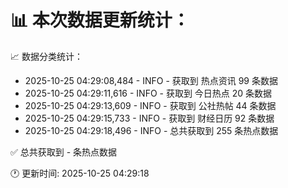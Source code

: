 📊 本次数据更新统计：
==========================

📈 数据分类统计：
- 2025-10-25 04:29:08,484 - INFO - 获取到 热点资讯 99 条数据
- 2025-10-25 04:29:11,616 - INFO - 获取到 今日热点 20 条数据
- 2025-10-25 04:29:13,609 - INFO - 获取到 公社热帖 44 条数据
- 2025-10-25 04:29:15,733 - INFO - 获取到 财经日历 92 条数据
- 2025-10-25 04:29:18,496 - INFO - 总共获取到 255 条热点数据

✅ 总共获取到 - 条热点数据

🕐 更新时间: 2025-10-25 04:29:18
